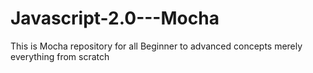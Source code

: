 # Javascript-2.0---Mocha
This is Mocha repository for all Beginner to advanced concepts merely everything from scratch
